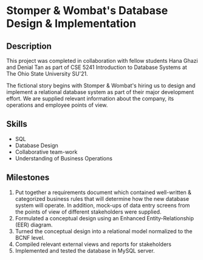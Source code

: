 # Stomper & Wombat's Database Design & Implementation

## Description
This project was completed in collaboration with fellow students Hana Ghazi and Denial Tan as part of CSE 5241 Introduction to Database Systems at The Ohio State University SU'21.

The fictional story begins with Stomper & Wombat's hiring us to design and implement a relational database system as part of their major development effort. We are supplied relevant information about the company, its operations and employee points of view.

## Skills
- SQL
- Database Design
- Collaborative team-work
- Understanding of Business Operations
## Milestones
  1) Put together a requirements document which contained well-written & categorized business rules that will determine how the new database system will operate. In addition, mock-ups of data entry screens from the points of view of different stakeholders were supplied.
  2) Formulated a conceptual design using an Enhanced Entity-Relationship (EER) diagram.
  3) Turned the conceptual design into a relational model normalized to the BCNF level.
  4) Compiled relevant external views and reports for stakeholders
  5) Implemented and tested the database in MySQL server.
